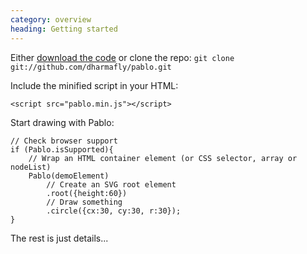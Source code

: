 ```yaml
--- 
category: overview
heading: Getting started
---
```



Either [download the code](#download) or clone the repo:
`git clone git://github.com/dharmafly/pablo.git`

Include the minified script in your HTML:

	<script src="pablo.min.js"></script>


Start drawing with Pablo:
	
	// Check browser support
	if (Pablo.isSupported){
		// Wrap an HTML container element (or CSS selector, array or nodeList)
		Pablo(demoElement)
			// Create an SVG root element
			.root({height:60})
			// Draw something
			.circle({cx:30, cy:30, r:30});
	}

The rest is just details...